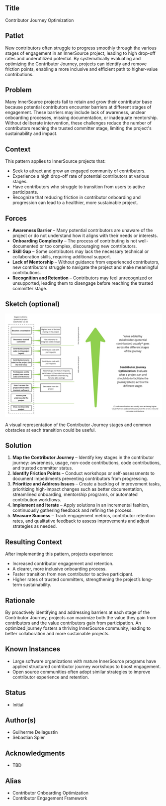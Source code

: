 ## Title

Contributor Journey Optimization

## Patlet

New contributors often struggle to progress smoothly through the various stages of engagement in an InnerSource project, leading to high drop-off rates and underutilized potential.
By systematically evaluating and optimizing the Contributor Journey, projects can identify and remove friction points, enabling a more inclusive and efficient path to higher-value contributions.

## Problem

Many InnerSource projects fail to retain and grow their contributor base because potential contributors encounter barriers at different stages of engagement.
These barriers may include lack of awareness, unclear onboarding processes, missing documentation, or inadequate mentorship.
Without deliberate intervention, these challenges reduce the number of contributors reaching the trusted committer stage, limiting the project's sustainability and impact.

## Context

This pattern applies to InnerSource projects that:

- Seek to attract and grow an engaged community of contributors.
- Experience a high drop-off rate of potential contributors at various stages.
- Have contributors who struggle to transition from users to active participants.
- Recognize that reducing friction in contributor onboarding and progression can lead to a healthier, more sustainable project.

## Forces

- **Awareness Barrier** – Many potential contributors are unaware of the project or do not understand how it aligns with their needs or interests.
- **Onboarding Complexity** – The process of contributing is not well-documented or too complex, discouraging new contributors.
- **Skill Gap** – Some contributors may lack the necessary technical or collaboration skills, requiring additional support.
- **Lack of Mentorship** – Without guidance from experienced contributors, new contributors struggle to navigate the project and make meaningful contributions.
- **Recognition and Retention** – Contributors may feel unrecognized or unsupported, leading them to disengage before reaching the trusted committer stage.

## Sketch (optional)

![Stages of the Contributor Journey](../../assets/img/contributor-journey-stages.jpg)

A visual representation of the Contributor Journey stages and common obstacles at each transition could be useful.

## Solution

1. **Map the Contributor Journey** – Identify key stages in the contributor journey: awareness, usage, non-code contributions, code contributions, and trusted committer status.
2. **Identify Friction Points** – Conduct workshops or self-assessments to document impediments preventing contributors from progressing.
3. **Prioritize and Address Issues** – Create a backlog of improvement tasks, prioritizing high-impact changes such as better documentation, streamlined onboarding, mentorship programs, or automated contribution workflows.
4. **Implement and Iterate** – Apply solutions in an incremental fashion, continuously gathering feedback and refining the process.
5. **Measure Success** – Track engagement metrics, contributor retention rates, and qualitative feedback to assess improvements and adjust strategies as needed.

## Resulting Context

After implementing this pattern, projects experience:

- Increased contributor engagement and retention.
- A clearer, more inclusive onboarding process.
- Faster transition from new contributor to active participant.
- Higher rates of trusted committers, strengthening the project’s long-term sustainability.

## Rationale

By proactively identifying and addressing barriers at each stage of the Contributor Journey, projects can maximize both the value they gain from contributors and the value contributors gain from participation.
An optimized journey fosters a thriving InnerSource community, leading to better collaboration and more sustainable projects.

## Known Instances

- Large software organizations with mature InnerSource programs have applied structured contributor journey workshops to boost engagement.
- Open source communities often adopt similar strategies to improve contributor experience and retention.

## Status

- Initial

## Author(s)

- Guilherme Dellagustin
- Sebastian Spier

## Acknowledgments

- TBD

## Alias

- Contributor Onboarding Optimization
- Contributor Engagement Framework
